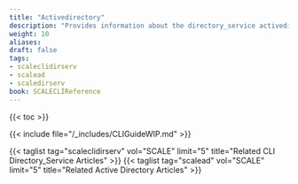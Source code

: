 ```yaml
---
title: "Activedirectory"
description: "Provides information about the directory_service activedirectory namespace in the TrueNAS CLI. Includes command syntax and common commands."
weight: 10
aliases:
draft: false
tags:
- scaleclidirserv
- scalead
- scaledirserv
book: SCALECLIReference
---
```


{{< toc >}}


{{< include file="/_includes/CLIGuideWIP.md" >}}


{{< taglist tag="scaleclidirserv" vol="SCALE" limit="5" title="Related CLI Directory_Service Articles" >}}
{{< taglist tag="scalead" vol="SCALE" limit="5" title="Related Active Directory Articles" >}}